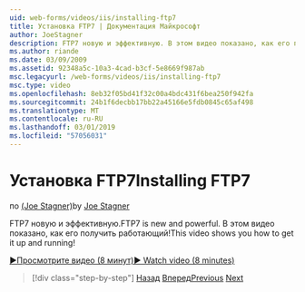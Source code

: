 ```yaml
---
uid: web-forms/videos/iis/installing-ftp7
title: Установка FTP7 | Документация Майкрософт
author: JoeStagner
description: FTP7 новую и эффективную. В этом видео показано, как его получить работающий!
ms.author: riande
ms.date: 03/09/2009
ms.assetid: 92348a5c-10a3-4cad-b3cf-5e8669f987ab
msc.legacyurl: /web-forms/videos/iis/installing-ftp7
msc.type: video
ms.openlocfilehash: 8eb32f05bd41f32c00a4bdc431f6bea250f942fa
ms.sourcegitcommit: 24b1f6decbb17bb22a45166e5fdb0845c65af498
ms.translationtype: MT
ms.contentlocale: ru-RU
ms.lasthandoff: 03/01/2019
ms.locfileid: "57056031"
---
```

<a name="installing-ftp7"></a><span data-ttu-id="b86a4-104">Установка FTP7</span><span class="sxs-lookup"><span data-stu-id="b86a4-104">Installing FTP7</span></span>
====================
<span data-ttu-id="b86a4-105">по [(Joe Stagner)](https://github.com/JoeStagner)</span><span class="sxs-lookup"><span data-stu-id="b86a4-105">by [Joe Stagner](https://github.com/JoeStagner)</span></span>

<span data-ttu-id="b86a4-106">FTP7 новую и эффективную.</span><span class="sxs-lookup"><span data-stu-id="b86a4-106">FTP7 is new and powerful.</span></span> <span data-ttu-id="b86a4-107">В этом видео показано, как его получить работающий!</span><span class="sxs-lookup"><span data-stu-id="b86a4-107">This video shows you how to get it up and running!</span></span>

[<span data-ttu-id="b86a4-108">&#9654;Просмотрите видео (8 минут)</span><span class="sxs-lookup"><span data-stu-id="b86a4-108">&#9654; Watch video (8 minutes)</span></span>](https://channel9.msdn.com/Blogs/ASP-NET-Site-Videos/installing-ftp7)

> [!div class="step-by-step"]
> <span data-ttu-id="b86a4-109">[Назад](creating-a-site-with-iis7-manager.md)
> [Вперед](bit-rate-throttling.md)</span><span class="sxs-lookup"><span data-stu-id="b86a4-109">[Previous](creating-a-site-with-iis7-manager.md)
[Next](bit-rate-throttling.md)</span></span>
